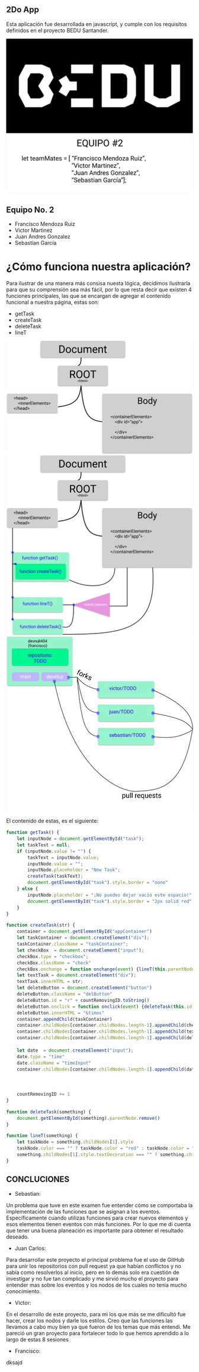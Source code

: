 ## 2Do App
Esta aplicación fue desarrollada en javascript, y cumple con los requisitos definidos en el proyecto BEDU Santander.

![alt text](https://github.com/devnull404/TODO/blob/develop/assets/doc/PORTADABEDU.svg)

## Equipo No. 2
- Francisco Mendoza Ruiz
- Victor Martinez
- Juan Andres Gonzalez
- Sebastian García

# ¿Cómo funciona nuestra aplicación?
Para ilustrar de una manera más consisa nuesta lógica, decidimos ilustrarla para que su comprensión sea más fácil, por lo que resta decir que existen 4 funciones principales, las que se encargan de agregar el contenido funcional a nuestra página, estas son:

- getTask
- createTask
- deleteTask
- lineT

![alt text](https://github.com/devnull404/TODO/blob/develop/assets/doc/BEDU1.png)
![alt text](https://github.com/devnull404/TODO/blob/develop/assets/doc/BEDU2.png)
![alt text](https://github.com/devnull404/TODO/blob/develop/assets/doc/GITHUBBEDU.png)

El contenido de estas, es el siguiente:

``` javascript
function getTask() {
    let inputNode = document.getElementById("task");
    let taskText = null;
    if (inputNode.value != "") {
        taskText = inputNode.value;
        inputNode.value = "";
        inputNode.placeholder = "New Task";
        createTask(taskText);
        document.getElementById("task").style.border = "none"
    } else {
        inputNode.placeholder = "¡No puedes dejar vacío este espacio!";
        document.getElementById("task").style.border = "2px solid red"
    }
}
```

``` javascript
function createTask(str) {
    container = document.getElementById("appContainer")
    let taskContainer = document.createElement("div");
    taskContainer.className = "taskContainer";
    let checkBox  = document.createElement("input");
    checkBox.type = "checkbox";
    checkBox.className = "check"
    checkBox.onchange = function onchange(event) {lineT(this.parentNode)}
    let textTask = document.createElement("div");
    textTask.innerHTML = str;
    let deleteButton = document.createElement("button")
    deleteButton.className = "delButton"
    deleteButton.id = "r" + countRemovingID.toString()
    deleteButton.onclick = function onclick(event) {deleteTask(this.id)}
    deleteButton.innerHTML = "&times"
    container.appendChild(taskContainer)
    container.childNodes[container.childNodes.length-1].appendChild(checkBox)
    container.childNodes[container.childNodes.length-1].appendChild(textTask)
    container.childNodes[container.childNodes.length-1].appendChild(deleteButton)

    let date  = document.createElement("input");
    date.type = "time"
    date.className = "timeInput"
    container.childNodes[container.childNodes.length-1].appendChild(date)



    countRemovingID += 1
}
```

``` javascript
function deleteTask(something) {
    document.getElementById(something).parentNode.remove()
}
```

``` javascript
function lineT(something) {
    let taskNode = something.childNodes[1].style
    taskNode.color === "" ? taskNode.color = "red" : taskNode.color = ""
    something.childNodes[1].style.textDecoration === "" ? something.childNodes[1].style.textDecoration = "line-through" : something.childNodes[1].style.textDecoration = ""
}
```



## CONCLUCIONES

- Sebastian:

 Un problema que tuve en este examen fue entender cómo se comportaba la implementación de las funciones que se asignan a los eventos. Específicamente cuando utilizas funciones para crear nuevos elementos y esos elementos tienen eventos con más funciones. Por lo que me di cuenta que tener una buena planeación es importante para obtener el resultado deseado.

 - Juan Carlos:

 Para desarrollar este proyecto el principal problema fue el uso de GitHub para unir los repositorios con pull request ya que habían conflictos y no sabía como resolverlos al inicio, pero en lo demás solo era cuestión de investigar y no fue tan complicado y me sirvió mucho el proyecto para entender mas sobre los eventos y los nodos de los cuales no tenía mucho conocimiento.

 - Victor:

 En el desarrollo de este proyecto, para mi los que más  se me dificultó fue hacer, crear los nodos y darle los estilos. Creo que las funciones las llevamos a cabo muy bien ya que fueron de los temas que más entendi. Me pareció un gran proyecto para fortalecer todo lo que hemos aprendido a lo largo de estas 8  sesiones

 - Francisco:

 dksajd